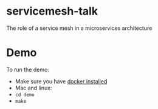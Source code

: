 # servicemesh-talk
The role of a service mesh in a microservices architecture

# Demo
To run the demo:

* Make sure you have [docker installed](https://docs.docker.com/engine/installation/)
* Mac and linux: 
* `cd demo`
* `make`
